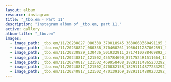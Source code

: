 ```yaml
---
layout: album
resource: instagram
title: "_tbo.em - Part 11"
description: "Instagram album of _tbo.em, part 11."
active: gallery
album-title: "_tbo.em"
images:
  - image_path: _tbo.em/11/20230827_080338_370018945_3630668360491195_3885370063605644687_n.jpg
  - image_path: _tbo.em/11/20230827_080338_370460261_1966411287062591_3543554409282486775_n.jpg
  - image_path: _tbo.em/11/20230829_130436_501932911_2717410788469892_3599871683908112562_n.jpg
  - image_path: _tbo.em/11/20240817_121502_455784690_871752481511664_1337909947474277964_n.jpg
  - image_path: _tbo.em/11/20240817_121502_469958408_18291114865233292_2841718354617249593_n.jpg
  - image_path: _tbo.em/11/20240817_121502_470032158_18291114877233292_5565383907625890224_n.jpg
  - image_path: _tbo.em/11/20240817_121502_470139169_18291114880233292_8608651173154857784_n.jpg
---
```

